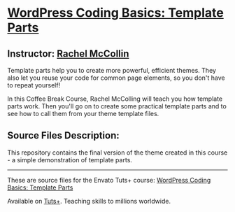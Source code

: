 # [WordPress Coding Basics: Template Parts][published url]
## Instructor: [Rachel McCollin][instructor url]

Template parts help you to create more powerful, efficient themes. They also let you reuse your code for common page elements, so you don't have to repeat yourself!

In this Coffee Break Course, Rachel McColling will teach you how template parts work. Then you'll go on to create some practical template parts and to see how to call them from your theme template files.

## Source Files Description:

This repository contains the final version of the theme created in this course - a simple demonstration of template parts.

------

These are source files for the Envato Tuts+ course: [WordPress Coding Basics: Template Parts][published url]

Available on [Tuts+](https://tutsplus.com). Teaching skills to millions worldwide.

[published url]: https://code.tutsplus.com/courses/wordpress-coding-basics-template-parts
[instructor url]: https://tutsplus.com/authors/rachel-mccollin
